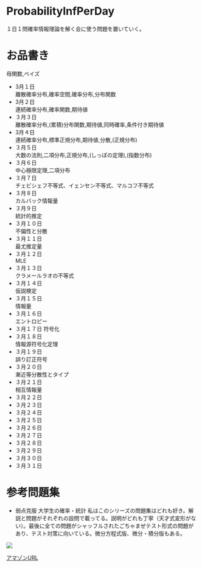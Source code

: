 # ProbabilityInfPerDay
１日１問確率情報理論を解く会に使う問題を置いていく。

# お品書き
母関数,ベイズ

+ 3月１日  
離散確率分布,確率空間,確率分布,分布関数
+ 3月２日  
連続確率分布,確率関数,期待値
+ ３月３日  
離散確率分布,(累積)分布関数,期待値,同時確率,条件付き期待値
+ 3月４日  
連続確率分布,標準正規分布,期待値,分散,(正規分布)
+ ３月５日  
大数の法則,二項分布,正規分布,(しっぽの定理),(指数分布)
+ ３月６日  
中心極限定理,二項分布
+ ３月７日  
チェビシェフ不等式、イェンセン不等式、マルコフ不等式
+ ３月８日  
カルバック情報量
+ ３月９日  
統計的推定 
+ ３月１０日  
不偏性と分散
+ ３月１１日  
最尤推定量
+ ３月１２日  
MLE
+ ３月１３日  
クラメールラオの不等式
+ ３月１４日  
仮説検定
+ ３月１５日  
情報量
+ ３月１６日  
エントロピー
+ ３月１７日
符号化
+ ３月１８日  
情報源符号化定理
+ ３月１９日  
誤り訂正符号
+ ３月２０日  
漸近等分散性とタイプ
+ ３月２１日  
相互情報量
+ ３月２２日  
+ ３月２３日  
+ ３月２４日  
+ ３月２５日  
+ ３月２６日  
+ ３月２７日 
+ ３月２８日  
+ ３月２９日   
+ ３月３０日  
+ ３月３１日  

# 参考問題集
+ 弱点克服 大学生の確率・統計
私はこのシリーズの問題集はどれも好き。解説と問題がそれぞれの設問で載ってる。説明がどれも丁寧（天才式変形がない）。最後に全ての問題がシャッフルされたごちゃまぜテスト形式の問題があり、テスト対策に向いている。微分方程式版、微分・積分版もある。

![](https://images-na.ssl-images-amazon.com/images/I/419NRKNAgJL._SX51_BO1,204,20,200_.jpg)

[アマゾンURL](https://www.amazon.co.jp/%E5%BC%B1%E7%82%B9%E5%85%8B%E6%9C%8D%E5%A4%A7%E5%AD%A6%E7%94%9F%E3%81%AE%E7%A2%BA%E7%8E%87%E3%83%BB%E7%B5%B1%E8%A8%88-%E8%97%A4%E7%94%B0-%E5%B2%B3%E5%BD%A6/dp/4489020694)
